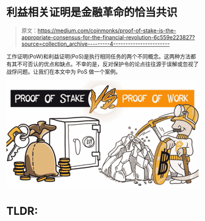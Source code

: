 # 利益相关证明是金融革命的恰当共识

> 原文：<https://medium.com/coinmonks/proof-of-stake-is-the-appropriate-consensus-for-the-financial-revolution-6c559e223827?source=collection_archive---------4----------------------->

工作证明(PoW)和利益证明(PoS)是执行相同任务的两个不同概念。这两种方法都有其不可否认的优点和缺点。不幸的是，反对保护令的论点往往源于误解或忽视了战俘问题。让我们在本文中为 PoS 做一个案例。

![](img/029d3d03c36332deb5ef80a849458ef7.png)

# TLDR: